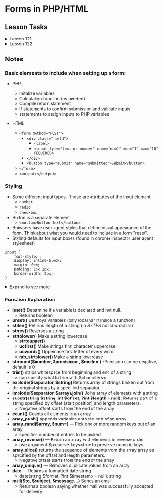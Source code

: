 # Forms in PHP/HTML

## Lesson Tasks

<details>
	<summary>Lesson 121</summary>

- [x] 1. Add perpetual-education, sheriffderek, and bdlowery as a contributors collaborators on your pe-projects so that we can leave notes for you.

- [x] 2. Make sure you all have a lesson-notes.md (markdown file) in the root of your pe-projects folder.

- [x] 3. Take any notes, questions from the lecture/videos and commit those (and share the link when you’re done)

- [x] 4. Watch this video: https://perpetual.education/resources/styling-forms-part-1/ and start thinking about form styling.

- [x] 5. You’ll be making a lot of forms for practice. So, how about we put them somewhere similar for everyone. /user/projects/efp 

- [x] 6. Create an index page for the forms you have so far - that links to each form

- [x] 7. Set things up so that the forms all pull from a single set of styles. Consider matching it to your personal site and using that - or having a forms page specific styling (there’s no reason to restyle the inputs on every page, right?)

- [x] 8. How about 4 forms (in total) (and with normalized styles) (and tested). Use exercises from the EFP book.

- [x] 9. Get together with another student - and take turns walking through 2 of your forms.

- [ ] 10. Try and add one thing to the https://github.com/perpetual-education/audiophile-data
</details>

<details>
	<summary>Lesson 122</summary>

- [x] 1. Explore documentation for additional PHP functions and take notes

- [ ] 2. Create 2 more forms using these new functions- 07 uses round(), 

- [ ] 3. Get together with another student and look over each of your exercises for the day

</details>


## Notes



### Basic elements to include when setting up a form:
- PHP
	- Initalize variables
	- Calculation function (as needed)
	- Compile return statement
	- If statements to confirm submission and validate inputs
	- statements to assign inputs to PHP variables


- HTML
	- `<form method="POST">`
		-	`<div class="field">`
			-	`<label>`
			-	`<input type="text or number" name="num1" min="1" max="10" REQUIRED>`
		- `</div>`
		- 	`<button type="submit" name="submitted">Submit</button>`
	- `</form>`
	- `<output></output>`


### Styling
- Some different input types- These are attributes of the input element
	- `number`
	- `radio`
	- `checkbox`
- Button is a separate element
	- `<button>Button text</button>`
- Browsers have user agent styles that define visual appearance of the form. Think about what you would need to include in a form "reset".
- Styling defaults for input boxes (found in chrome inspector user agent stylesheet)  
```
input { 
	font-style: ;  
	display: inline-block;  
	margin: 0em;   
	padding: 1px 2px;   
	border-width: 2px;
}  
```

<details>
<summary>Expand to see more</summary>
```
	writing-mode: horizontal-tb !important;  
	font-variant-ligatures: ;  
	font-variant-caps: ;  
	font-variant-numeric: ;  
	font-variant-east-asian: ; 
	font-weight: ; 
	font-stretch: ; 
	font-size: ;  
	font-family: ;  
	text-rendering: auto;  
	color: fieldtext;  
	letter-spacing: normal;  
	word-spacing: normal;  
	line-height: normal;  
	text-transform: none;  
	text-indent: 0px;  
	text-shadow: none;  
	text-align: start;  
	appearance: auto;  
	-webkit-rtl-ordering: logical;  
	cursor: text;  
	background-color: field;  
	border-style: inset;  
	border-color: -internal-light-dark(rgb(118, 118, 118), rgb(133, 133, 133));  
	border-image: initial;
```
</details>


### Function Exploration

- **isset()** Determine if a variable is declared and not null.
	- Returns boolean
- **unset()** Destroys variables (only local var if inside a function)
- **strlen()** Returns length of a string (in *BYTES* not *characters*)
- **strrev()** Reverses a string
- **strtolower()** Make a string lowercase
	- **strtoupper()**
	- **ucfirst()** Make strings first character uppercase
	- **ucwords()** Uppercase first letter of every word
	- **mb_strtolower()** Make a string lowercase
- **strround($number, $precision= , $mode= )**
	-Precision can be negative, default is 0
- **trim()** strips whitespace from beginning and end of a string
	- can specify what to trim with $characters=
- **explode($separator, $string)** Returns array of strings broken out from the original strings by a specified separator.
- **implode($separator, $array)/join()** Joins array of elements with a string
- **substr(string $string, int $offset, ?int $length = null)**: Returns part of a string specified by offset (start position) and length parameters.
	- Negative offset starts from the end of the array
- **count()** Counts all elements in an array
- **array_push()** appends variables onto the end of an array 
- **array_rand($array, $num=)** — Pick one or more random keys out of an array
	- specifies number of entries to be picked
- **array_reverse()** — Return an array with elements in reverse order
	- use argument $preserve-keys=true to preserve numeric keys
- **array_slice()** returns the sequence of elements from the array array as specified by the offset and length parameters.
	- Negative offset starts from the end of the array
- **array_unique()** — Removes duplicate values from an array
- **date** — Returns a formatted date string
	- date(string $format, ?int $timestamp = null): string
- **mail($to, $subject, $message...)** Sends an email
	- Returns a boolean saying whether mail was successfully accepted for delivery


